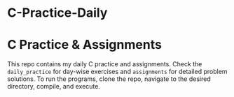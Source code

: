 # C-Practice-Daily
# C Practice & Assignments
This repo contains my daily C practice and assignments. Check the `daily_practice` for day-wise exercises and `assignments` for detailed problem solutions. To run the programs, clone the repo, navigate to the desired directory, compile, and execute. 
